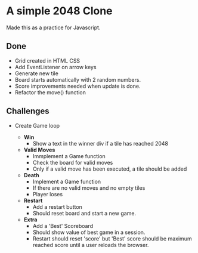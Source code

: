 # A simple 2048 Clone

Made this as a practice for Javascript.

## Done
* Grid created in HTML CSS
* Add EventListener on arrow keys
* Generate new tile
* Board starts automatically with 2 random numbers.
* Score improvements needed when update is done.
* Refactor the move() function

## Challenges
* Create Game loop
    
    * **Win**
        * Show a text in the winner div if a tile has reached 2048
    * **Valid Moves**
        * Immplement a Game function
        * Check the board for valid moves
        * Only if a valid move has been executed, a tile should be added
    * **Death**
        * Implement a Game function 
        * If there are no valid moves and no empty tiles
        * Player loses
    * **Restart**
        * Add a restart button
        * Should reset board and start a new game.
    * **Extra**
        * Add a 'Best' Scoreboard
        * Should show value of best game in a session.
        * Restart should reset 'score' but 'Best' score should be maximum reached score until a user reloads the browser.